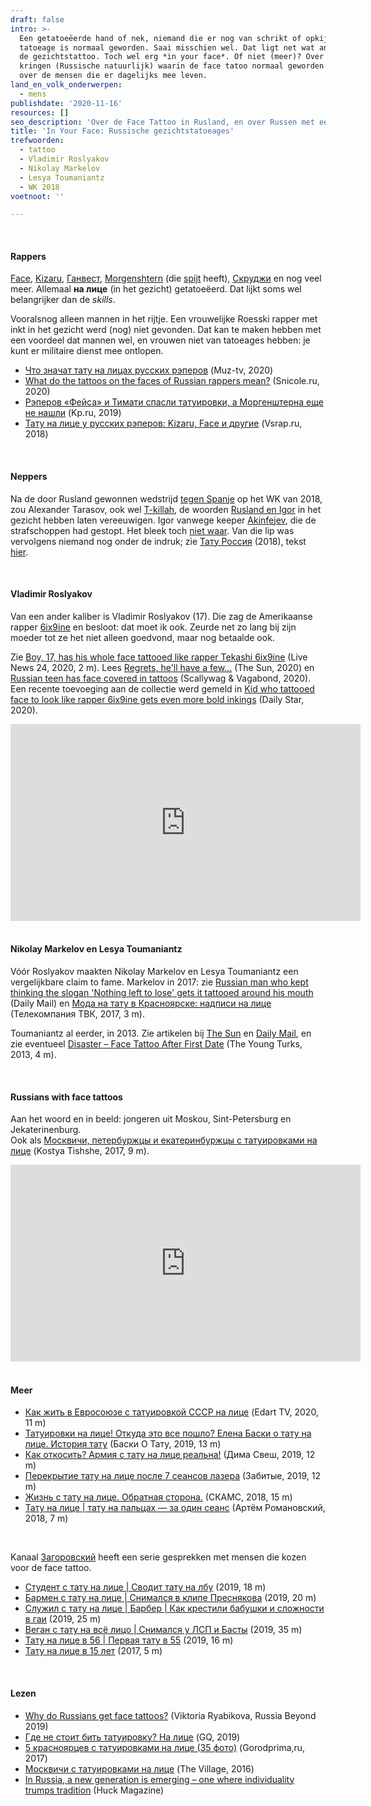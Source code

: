 ```yaml
---
draft: false
intro: >-
  Een getatoeëerde hand of nek, niemand die er nog van schrikt of opkijkt. De
  tatoeage is normaal geworden. Saai misschien wel. Dat ligt net wat anders met
  de gezichtstattoo. Toch wel erg *in your face*. Of niet (meer)? Over de
  kringen (Russische natuurlijk) waarin de face tatoo normaal geworden is, en
  over de mensen die er dagelijks mee leven.
land_en_volk_onderwerpen:
  - mens
publishdate: '2020-11-16'
resources: []
seo_description: 'Over de Face Tattoo in Rusland, en over Russen met een Face Tattoo. '
title: 'In Your Face: Russische gezichtstatoeages'
trefwoorden:
  - tattoo
  - Vladimir Roslyakov
  - Nikolay Markelov
  - Lesya Toumaniantz
  - WK 2018
voetnoot: ''

---
```


<br/>

#### Rappers

[Face](https://rusland1.nl/nl/muziek/20200227-face-3x/), [Kizaru](https://rusland1.nl/nl/muziek/190525-kizaru-3x/), [Ганвест](https://www.mtv.ru/news/ganvest/), [Morgenshtern](https://www.rbth.com/lifestyle/332731-meet-morgenstern-first-man-woman-of-the-year) (die [spijt](https://www.starhit.ru/novosti/morgenshtern-jaleet-o-tatuirovkah-na-litse-217946/) heeft), [Скруджи](https://24smi.org/celebrity/9892-skrudzhi.html) en nog veel meer. Allemaal **на лице** (in het gezicht) getatoeëerd. Dat lijkt soms wel belangrijker dan de *skills*. 

Vooralsnog alleen mannen in het rijtje. Een vrouwelijke Roesski rapper met inkt in het gezicht werd (nog) niet gevonden. Dat kan te maken hebben met een voordeel dat mannen wel, en vrouwen niet van tatoeages hebben: je kunt er militaire dienst mee ontlopen.



- [Что значат тату на лицах русских рэперов](https://muz-tv.ru/news/chto-govoryat-tatu-na-lice-russkih-reperov/) (Muz-tv, 2020)
- [What do the tattoos on the faces of Russian rappers mean?](https://snicole.ru/en/zakonodatelstvo/chto-znachat-tatu-na-licah-russkih-reperov-tatuirovannye-repery.html) (Snicole.ru, 2020)
- [Рэперов «Фейса» и Тимати спасли татуировки, а Моргенштерна еще не нашли](https://www.ufa.kp.ru/daily/26969/4025274/) (Kp.ru, 2019)
- [Тату на лице у русских рэперов: Kizaru, Face и другие](https://vsrap.ru/tatto-na-lice/) (Vsrap.ru, 2018)



<br/>

#### Neppers

Na de door Rusland gewonnen wedstrijd [tegen Spanje](https://youtu.be/gHPke43iqNg) op het WK van 2018, zou Alexander Tarasov, ook wel [T-killah](https://ru.wikipedia.org/wiki/T-killah), de woorden [Rusland en Igor](https://handofmoscow.com/2018/07/02/the-rapper-made-a-bet-with-a-tattoo-on-the-face-in-case-of-a-victory-of-russian-national-team-over-spain/) in het gezicht hebben laten vereeuwigen. Igor vanwege keeper [Akinfejev](https://nl.wikipedia.org/wiki/Igor_Akinfejev), die de strafschoppen had gestopt. Het bleek toch [niet waar](https://handofmoscow.com/2018/07/06/tattoo-in-honor-akinfeev-face-prepareschema-rapper-turned-out-to-be-false/). Van die lip was vervolgens niemand nog onder de indruk; zie [Тату Россия](https://youtu.be/pdil44kReto) (2018), tekst [hier](https://unotices.com/page-text.php?id=114065).

<br/>

 

#### Vladimir Roslyakov

Van een ander kaliber is Vladimir Roslyakov (17). Die zag de Amerikaanse rapper [6ix9ine](https://nl.wikipedia.org/wiki/6ix9ine) en besloot: dat moet ik ook. Zeurde net zo lang bij zijn moeder tot ze het niet alleen goedvond, maar nog betaalde ook.

Zie [Boy, 17, has his whole face tattooed like rapper Tekashi 6ix9ine](https://youtu.be/rEPY6yHSKUY) (Live News 24, 2020, 2 m). Lees [Regrets, he'll have a few...](https://www.thesun.co.uk/news/11510391/russian-boy-face-tattoos-rapper-tekashi-6ix9ine/) (The Sun, 2020) en [Russian teen has face covered in tattoos](https://scallywagandvagabond.com/2020/04/russian-teen-vladimir-roslyakov-tattoos-face-covered-tekashi-6ix9ine-rapper/) (Scallywag & Vagabond, 2020). Een recente toevoeging aan de collectie werd gemeld in [Kid who tattooed face to look like rapper 6ix9ine gets even more bold inkings](https://www.dailystar.co.uk/real-life/kid-who-tattooed-face-look-22985736) (Daily Star, 2020).

<iframe width="560" height="315" src="https://www.youtube.com/embed/dJ3UK-V5jxo" frameborder="0" allow="accelerometer; autoplay; clipboard-write; encrypted-media; gyroscope; picture-in-picture" allowfullscreen></iframe>


<br/>

<br/>


#### Nikolay Markelov en Lesya Toumaniantz

Vóór Roslyakov maakten Nikolay Markelov en Lesya Toumaniantz een vergelijkbare claim to fame. Markelov in 2017: zie [Russian man who kept thinking the slogan 'Nothing left to lose' gets it tattooed around his mouth](https://www.dailymail.co.uk/news/article-4999908/Russian-man-gets-left-lose-tattoo-face.html) (Daily Mail) en [Мода на тату в Красноярске: надписи на лице](https://youtu.be/-W9aEoiL5oE) (Телекомпания ТВК, 2017, 3 m).

Toumaniantz al eerder, in 2013. Zie artikelen bij [The Sun](https://www.thesun.co.uk/archives/news/472779/tatts-love-tattooist-inks-his-name-across-girlfriends-face-on-the-day-they-meet/) en [Daily Mail](https://www.dailymail.co.uk/news/article-2273234/Man-tattoos-girlfriends-FACE--met-24-hours-earlier.html), en zie eventueel [Disaster – Face Tattoo After First Date](https://www.youtube.com/watch?v=VqB6wHFted0) (The Young Turks, 2013, 4 m).

 <br/>



#### Russians with face tattoos

Aan het woord en in beeld: jongeren uit Moskou, Sint-Petersburg en Jekaterinenburg.  <br/>
Ook als [Москвичи, петербуржцы и екатеринбуржцы с татуировками на лице](https://www.youtube.com/watch?v=DMGaxM0PsMk) (Kostya Tishshe, 2017, 9 m).




  

<iframe width="560" height="315" src="https://www.youtube.com/embed/HNCAzake9eU" frameborder="0" allow="accelerometer; autoplay; encrypted-media; gyroscope; picture-in-picture" allowfullscreen></iframe>

<br/>

<br/>

#### Meer
 

- [Как жить в Евросоюзе с татуировкой СССР на лице](https://www.youtube.com/watch?v=yDaQPrsYb8g) (Edart TV, 2020, 11 m)
- [Татуировки на лице! Откуда это все пошло? Елена Баски о тату на лице. История тату](https://www.youtube.com/watch?v=93ci6nmbbTM) (Баски О Тату, 2019, 13 m) 
- [Как откосить? Армия с тату на лице реальна!](https://youtu.be/JbO9UQJgQY8) (Дима Свеш, 2019, 12 m)
- [Перекрытие тату на лице после 7 сеансов лазера](https://youtu.be/XqYaGV7oI_4) (Забитые, 2019, 12 m)
- [Жизнь с тату на лице. Обратная сторона.](https://www.youtube.com/watch?v=NKrrAyVv9UE) (СКАМС, 2018, 15 m)
- [Тату на лице | тату на пальцах — за один сеанс](https://youtu.be/t4UuyTw0FGw) (Артём Романовский, 2018, 7 m)

<br/>

Kanaal [Загоровский](https://www.youtube.com/channel/UCw6DQmRZwN0WccEPo8N4G8Q) heeft een serie gesprekken met mensen die kozen voor de face tattoo. 



- [Студент с тату на лице | Сводит тату на лбу](https://www.youtube.com/watch?v=jUGODEHtg-Y) (2019, 18 m)
- [Бармен с тату на лице | Снимался в клипе Преснякова](https://www.youtube.com/watch?v=S8EzP41EIWU) (2019, 20 m)
- [Служил с тату на лице | Барбер | Как крестили бабушки и сложности в гаи](https://www.youtube.com/watch?v=kFAJsc0-mBg) (2019, 25 m)
- [Веган с тату на всё лицо | Снимался у ЛСП и Басты](https://www.youtube.com/watch?v=_sNWSpAp5yM) (2019, 35 m)
- [Тату на лице в 56 | Первая тату в 55](https://www.youtube.com/watch?v=AI-OMWHs4RM) (2019, 16 m)
- [Тату на лице в 15 лет](https://www.youtube.com/watch?v=ALgpeyb7tKk) (2017, 5 m)

 
 <br/>



#### Lezen




- [Why do Russians get face tattoos?](https://www.rbth.com/lifestyle/330309-russians-get-face-tattoos) (Viktoria Ryabikova, Russia Beyond 2019)
- [Где не стоит бить татуировку? На лице](https://www.gq.ru/style/gde-ne-stoit-bit-tatuirovku-na-lice) (GQ, 2019)
- [5 красноярцев с татуировками на лице (35 фото)](https://gorodprima.ru/2017/03/15/5-krasnoyarcev-s-tatuirovkami-na-lice-35-foto/) (Gorodprima,ru, 2017) 
- [Москвичи с татуировками на лице](https://www.the-village.ru/service-shopping/people-city/251919-tattoo) (The Village, 2016)
- [In Russia, a new generation is emerging – one where individuality trumps tradition](https://www.huckmag.com/shorthand_story/in-russia-a-new-generation-is-emerging-one-where-individuality-trumps-tradition/) (Huck Magazine)